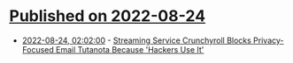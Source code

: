 # [Published on 2022-08-24](index.md)

* [2022-08-24, 02:02:00](https://yro.slashdot.org/story/22/08/23/2113233/streaming-service-crunchyroll-blocks-privacy-focused-email-tutanota-because-hackers-use-it?utm_source=rss1.0mainlinkanon&utm_medium=feed) - [Streaming Service Crunchyroll Blocks Privacy-Focused Email Tutanota Because 'Hackers Use It' ](https://yro.slashdot.org/story/22/08/23/2113233/streaming-service-crunchyroll-blocks-privacy-focused-email-tutanota-because-hackers-use-it?utm_source=rss1.0mainlinkanon&utm_medium=feed)
